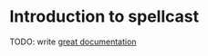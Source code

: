 # Introduction to spellcast

TODO: write [great documentation](http://jacobian.org/writing/great-documentation/what-to-write/)
